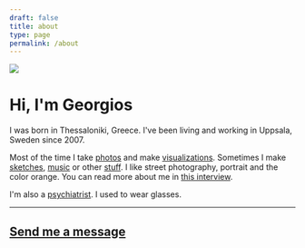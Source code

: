 ```yaml
---
draft: false
title: about
type: page
permalink: /about
---
```


![](/images/about/22179918_10211502948024249_7906213241610123165_o.jpg)




# Hi, I'm Georgios

I was born in Thessaloniki, Greece. I've been living and working in Uppsala, Sweden since 2007.

Most of the time I take [photos](/blog) and make [visualizations](/dataviz). Sometimes I make [sketches](/sketches), [music](/music) or other [stuff](http://www.georgioskaramanis.com/stuff). I like street photography, portrait and the color orange. You can read more about me in [this interview](http://blog.eyeem.com/?p=12443).

I'm also a [psychiatrist](https://www.akademiska.se/for-patient-och-besokare/hitta-pa-sjukhuset/a-till-o/affektiva-specialmottagningen/). I used to wear glasses.

* * *

## [Send me a message](mailto:georgios@karaman.is)



